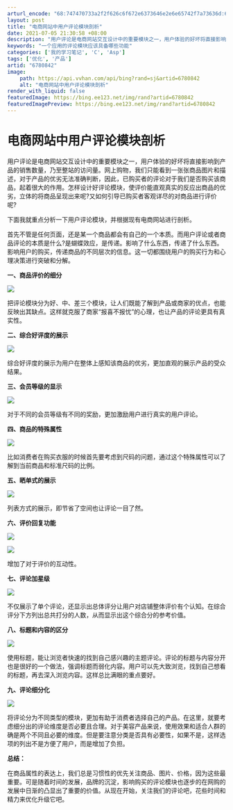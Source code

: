 ```yaml
---
arturl_encode: "68:747470733a2f2f626c6f672e6373646e2e6e65742f7a73636d:6a2f61727469636c652f64657461696c732f36373830383432"
layout: post
title: "电商网站中用户评论模块剖析"
date: 2021-07-05 21:30:58 +08:00
description: "用户评论是电商网站交互设计中的重要模块之一，用户体验的好坏将直接影响到产品的销售数量，乃至整站的访问"
keywords: "一个应用的评论模块应该具备哪些功能"
categories: ['我的学习笔记', 'C', 'Asp']
tags: ['优化', '产品']
artid: "6780842"
image:
    path: https://api.vvhan.com/api/bing?rand=sj&artid=6780842
    alt: "电商网站中用户评论模块剖析"
render_with_liquid: false
featuredImage: https://bing.ee123.net/img/rand?artid=6780842
featuredImagePreview: https://bing.ee123.net/img/rand?artid=6780842
---
```


# 电商网站中用户评论模块剖析

用户评论是电商网站交互设计中的重要模块之一，用户体验的好坏将直接影响到产品的销售数量，乃至整站的访问量。网上购物，我们只能看到一张张商品图片和描述，对于产品的优劣无法准确判断，因此，已购买者的评论对于我们是否购买该商品，起着很大的作用。怎样设计好评论模块，使评价能直观真实的反应出商品的优劣，立体的将商品呈现出来呢?又如何引导已购买者客观详尽的对商品进行评价呢?

下面我就重点分析一下用户评论模块，并根据现有电商网站进行剖析。

首先不管是任何页面，还是某一个商品都会有自己的一个本质。而用户评论或者商品评论的本质是什么?是蝴蝶效应，是传递。影响了什么东西，传递了什么东西。影响用户的购买，传递商品的不同层次的信息。这一切都围绕用户的购买行为和心理决策进行突破和分解。

**一、商品评价的细分**

![](http://rescdn.qqmail.com/dyimg/20110915/7BB7E09BCAA4.jpg)

把评论模块分为好、中、差三个模块，让人们既能了解到产品或商家的优点，也能反映出其缺点。这样就克服了商家“报喜不报忧”的心理，也让产品的评论更具有真实性。

**二、综合好评度的展示**

![](http://rescdn.qqmail.com/dyimg/20110915/7F57D0EFCA38.jpg)

综合好评度的展示为用户在整体上感知该商品的优劣，更加直观的展示产品的受众结果。

**三、会员等级的显示**

![](http://rescdn.qqmail.com/dyimg/20110915/73F17F436776.jpg)

对于不同的会员等级有不同的奖励，更加激励用户进行真实的用户评论。

**四、商品的特殊属性**

![](http://rescdn.qqmail.com/dyimg/20110915/7D87B01D1F77.jpg)

比如消费者在购买衣服的时候首先要考虑到尺码的问题，通过这个特殊属性可以了解到当前商品和标准尺码的比例。

**五、晒单式的展示**

![](http://rescdn.qqmail.com/dyimg/20110915/7657A0D2C237.jpg)

列表方式的展示，即节省了空间也让评论一目了然。

**六、评价回复功能**

![](http://rescdn.qqmail.com/dyimg/20110915/7D4A90F0C7FF.jpg)

![](http://rescdn.qqmail.com/dyimg/20110915/731B80425A99.jpg)

增加了对于评价的互动性。

**七、评论加星级**

![](http://rescdn.qqmail.com/dyimg/20110915/71BDCFC9DB2B.jpg)

不仅展示了单个评论，还显示出总体评分让用户对店铺整体评价有个认知。在综合评分下方列出总共打分的人数，从而显示出这个综合分的参考价值。

**八、标题和内容的区分**

![](http://rescdn.qqmail.com/dyimg/20110915/7D9760BD2EA5.jpg)

使用标题，能让浏览者快速的找到自己感兴趣的主题评论。评论的标题与内容分开也是很好的一个做法，强调标题而弱化内容。用户可以先大致浏览，找到自己想看的标题，再去深入浏览内容。这样总比满眼的重点要好。

**九、评论细分化**

![](http://rescdn.qqmail.com/dyimg/20110915/70BDAF182330.jpg)

将评论分为不同类型的模块，更加有助于消费者选择自己的产品。在这里，就要考虑细分出的评论维度是否必要且合理。对于美容产品来说，使用效果和适合人群的确是两个不同且必要的维度。但是要注意分类是否具有必要性，如果不是，这样选项的列出不是方便了用户，而是增加了负担。

**总结：**

在商品属性的表达上，我们总是习惯性的优先关注商品、图片、价格，因为这些最重要。可是随着时间的发展，品牌的沉淀，影响购买的评论模块也逐步的在网购的发展中日渐的凸显出了重要的价值。从现在开始，关注我们的评论吧，花些时间和精力来优化升级它吧。